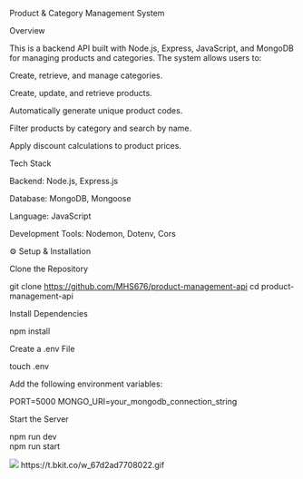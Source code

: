Product & Category Management System

Overview

This is a backend API built with Node.js, Express, JavaScript, and MongoDB for managing products and categories. The system allows users to:

Create, retrieve, and manage categories.

Create, update, and retrieve products.

Automatically generate unique product codes.

Filter products by category and search by name.

Apply discount calculations to product prices.

Tech Stack

Backend: Node.js, Express.js

Database: MongoDB, Mongoose

Language: JavaScript

Development Tools: Nodemon, Dotenv, Cors

⚙️ Setup & Installation

Clone the Repository

git clone https://github.com/MHS676/product-management-api
cd product-management-api

Install Dependencies

npm install

Create a .env File

touch .env

Add the following environment variables:

PORT=5000
MONGO_URI=your_mongodb_connection_string

Start the Server

npm run dev  
npm run start  

<img src="https://t.bkit.co/w_67d2ad7708022.gif" />
https://t.bkit.co/w_67d2ad7708022.gif
